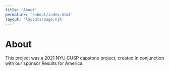 ```yaml
---
title: 'About'
permalink: '/about/index.html'
layout: 'layouts/page.njk'
---
```

# About 
This project was a 2021 NYU CUSP capstone project, created in conjunction with our sponsor Results for America. 
